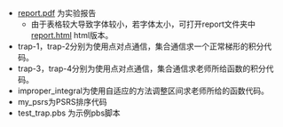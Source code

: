 ﻿- [report.pdf](./report.pdf) 为实验报告
  - 由于表格较大导致字体较小，若字体太小，可打开report文件夹中[report.html](./report/report.html) html版本。
- trap-1，trap-2分别为使用点对点通信，集合通信求一个正常梯形的积分代码。  
- trap-3，trap-4分别为使用点对点通信，集合通信求老师所给函数的积分代码。  
- improper_integral为使用自适应的方法调整区间求老师所给的函数代码。
- my_psrs为PSRS排序代码
- test_trap.pbs 为示例pbs脚本
